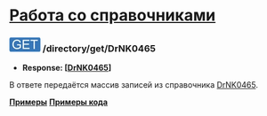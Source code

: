 [Работа со справочниками](../../index.md)
=========================================

### ![GET](../../../../img/get.png) /directory/get/DrNK0465
* **Response: [[DrNK0465](../../../../types/types.md#drnk0465)]**

В ответе передаётся массив записей из справочника [DrNK0465](../../../../types/types.md#drnk0465).

**[Примеры](examples/get.md)**
**[Примеры кода](examples/getCode.md)**